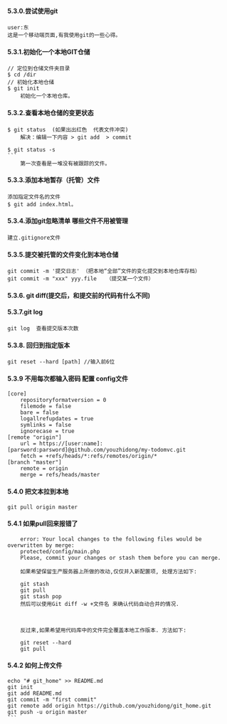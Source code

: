 #### 5.3.0.尝试使用git
	user:东
	这是一个移动端页面,有我使用git的一些心得。


#### 5.3.1.初始化一个本地GIT仓储

	// 定位到仓储文件夹目录
	$ cd /dir
	// 初始化本地仓储
	$ git init
		初始化一个本地仓库。


#### 5.3.2.查看本地仓储的变更状态
	$ git status  (如果出出红色  代表文件冲突)
	    解决：编辑一下内容 > git add  > commit

	$ git status -s
	```
		第一次查看是一堆没有被跟踪的文件。



#### 5.3.3.添加本地暂存（托管）文件

	添加指定文件名的文件
	$ git add index.html。



#### 5.3.4.添加git忽略清单 哪些文件不用被管理

	建立.gitignore文件




#### 5.3.5.提交被托管的文件变化到本地仓储

	git commit -m '提交日志' （把本地“全部”文件的变化提交到本地仓库存档）
	git commit -m "xxx" yyy.file   （提交某一个文件）
	

#### 5.3.6.  git diff(提交后，和提交前的代码有什么不同)



#### 5.3.7.git log

	git log  查看提交版本次数


#### 5.3.8.  回归到指定版本

	git reset --hard [path] //输入前6位



#### 5.3.9  不用每次都输入密码 配置 config文件

	[core]
		repositoryformatversion = 0
		filemode = false
		bare = false
		logallrefupdates = true
		symlinks = false
		ignorecase = true
	[remote "origin"]
		url = https://[user:name]:[parsword:parsword]@github.com/youzhidong/my-todomvc.git
		fetch = +refs/heads/*:refs/remotes/origin/*
	[branch "master"]
		remote = origin
		merge = refs/heads/master


#### 5.4.0  把文本拉到本地

	git pull origin master



#### 5.4.1 如果pull回来报错了

		error: Your local changes to the following files would be overwritten by merge:
        protected/config/main.php
		Please, commit your changes or stash them before you can merge.

		如果希望保留生产服务器上所做的改动,仅仅并入新配置项, 处理方法如下:

		git stash
		git pull
		git stash pop
		然后可以使用Git diff -w +文件名 来确认代码自动合并的情况.



		反过来,如果希望用代码库中的文件完全覆盖本地工作版本. 方法如下:

		git reset --hard
		git pull


#### 5.4.2  如何上传文件

	echo "# git_home" >> README.md
	git init
	git add README.md
	git commit -m "first commit"
	git remote add origin https://github.com/youzhidong/git_home.git
	git push -u origin master
	```




